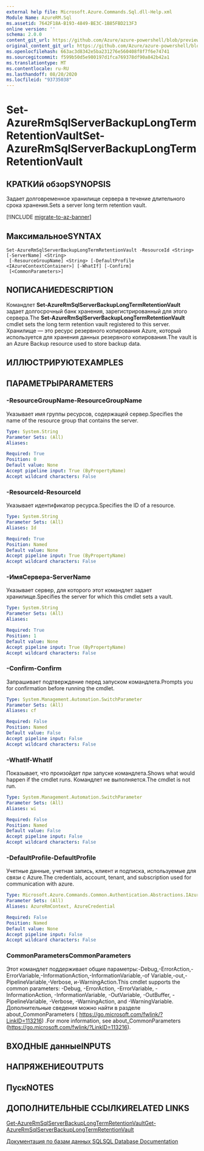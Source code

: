 ```yaml
---
external help file: Microsoft.Azure.Commands.Sql.dll-Help.xml
Module Name: AzureRM.Sql
ms.assetid: 7642F18A-B193-4849-BE3C-1B85FBD213F3
online version: ''
schema: 2.0.0
content_git_url: https://github.com/Azure/azure-powershell/blob/preview/src/ResourceManager/Sql/Commands.Sql/help/Set-AzureRmSqlServerBackupLongTermRetentionVault.md
original_content_git_url: https://github.com/Azure/azure-powershell/blob/preview/src/ResourceManager/Sql/Commands.Sql/help/Set-AzureRmSqlServerBackupLongTermRetentionVault.md
ms.openlocfilehash: 663ac3d8342e5ba231276e560408f8f7f6e74741
ms.sourcegitcommit: f599b50d5e980197d1fca769378df90a842b42a1
ms.translationtype: MT
ms.contentlocale: ru-RU
ms.lasthandoff: 08/20/2020
ms.locfileid: "93735038"
---
```

# <span data-ttu-id="2f062-101">Set-AzureRmSqlServerBackupLongTermRetentionVault</span><span class="sxs-lookup"><span data-stu-id="2f062-101">Set-AzureRmSqlServerBackupLongTermRetentionVault</span></span>

## <span data-ttu-id="2f062-102">КРАТКИй обзор</span><span class="sxs-lookup"><span data-stu-id="2f062-102">SYNOPSIS</span></span>
<span data-ttu-id="2f062-103">Задает долговременное хранилище сервера в течение длительного срока хранения.</span><span class="sxs-lookup"><span data-stu-id="2f062-103">Sets a server long term retention vault.</span></span>

[!INCLUDE [migrate-to-az-banner](../../includes/migrate-to-az-banner.md)]

## <span data-ttu-id="2f062-104">Максимальное</span><span class="sxs-lookup"><span data-stu-id="2f062-104">SYNTAX</span></span>

```
Set-AzureRmSqlServerBackupLongTermRetentionVault -ResourceId <String> [-ServerName] <String>
 [-ResourceGroupName] <String> [-DefaultProfile <IAzureContextContainer>] [-WhatIf] [-Confirm]
 [<CommonParameters>]
```

## <span data-ttu-id="2f062-105">NОПИСАНИЕ</span><span class="sxs-lookup"><span data-stu-id="2f062-105">DESCRIPTION</span></span>
<span data-ttu-id="2f062-106">Командлет **Set-AzureRmSqlServerBackupLongTermRetentionVault** задает долгосрочный банк хранения, зарегистрированный для этого сервера.</span><span class="sxs-lookup"><span data-stu-id="2f062-106">The **Set-AzureRmSqlServerBackupLongTermRetentionVault** cmdlet sets the long term retention vault registered to this server.</span></span>
<span data-ttu-id="2f062-107">Хранилище — это ресурс резервного копирования Azure, который используется для хранения данных резервного копирования.</span><span class="sxs-lookup"><span data-stu-id="2f062-107">The vault is an Azure Backup resource used to store backup data.</span></span>

## <span data-ttu-id="2f062-108">ИЛЛЮСТРИРУЮТ</span><span class="sxs-lookup"><span data-stu-id="2f062-108">EXAMPLES</span></span>

## <span data-ttu-id="2f062-109">ПАРАМЕТРЫ</span><span class="sxs-lookup"><span data-stu-id="2f062-109">PARAMETERS</span></span>

### <span data-ttu-id="2f062-110">-ResourceGroupName</span><span class="sxs-lookup"><span data-stu-id="2f062-110">-ResourceGroupName</span></span>
<span data-ttu-id="2f062-111">Указывает имя группы ресурсов, содержащей сервер.</span><span class="sxs-lookup"><span data-stu-id="2f062-111">Specifies the name of the resource group that contains the server.</span></span>

```yaml
Type: System.String
Parameter Sets: (All)
Aliases: 

Required: True
Position: 0
Default value: None
Accept pipeline input: True (ByPropertyName)
Accept wildcard characters: False
```

### <span data-ttu-id="2f062-112">-ResourceId</span><span class="sxs-lookup"><span data-stu-id="2f062-112">-ResourceId</span></span>
<span data-ttu-id="2f062-113">Указывает идентификатор ресурса.</span><span class="sxs-lookup"><span data-stu-id="2f062-113">Specifies the ID of a resource.</span></span>

```yaml
Type: System.String
Parameter Sets: (All)
Aliases: Id

Required: True
Position: Named
Default value: None
Accept pipeline input: True (ByPropertyName)
Accept wildcard characters: False
```

### <span data-ttu-id="2f062-114">-ИмяСервера</span><span class="sxs-lookup"><span data-stu-id="2f062-114">-ServerName</span></span>
<span data-ttu-id="2f062-115">Указывает сервер, для которого этот командлет задает хранилище.</span><span class="sxs-lookup"><span data-stu-id="2f062-115">Specifies the server for which this cmdlet sets a vault.</span></span>

```yaml
Type: System.String
Parameter Sets: (All)
Aliases: 

Required: True
Position: 1
Default value: None
Accept pipeline input: True (ByPropertyName)
Accept wildcard characters: False
```

### <span data-ttu-id="2f062-116">-Confirm</span><span class="sxs-lookup"><span data-stu-id="2f062-116">-Confirm</span></span>
<span data-ttu-id="2f062-117">Запрашивает подтверждение перед запуском командлета.</span><span class="sxs-lookup"><span data-stu-id="2f062-117">Prompts you for confirmation before running the cmdlet.</span></span>

```yaml
Type: System.Management.Automation.SwitchParameter
Parameter Sets: (All)
Aliases: cf

Required: False
Position: Named
Default value: False
Accept pipeline input: False
Accept wildcard characters: False
```

### <span data-ttu-id="2f062-118">-WhatIf</span><span class="sxs-lookup"><span data-stu-id="2f062-118">-WhatIf</span></span>
<span data-ttu-id="2f062-119">Показывает, что произойдет при запуске командлета.</span><span class="sxs-lookup"><span data-stu-id="2f062-119">Shows what would happen if the cmdlet runs.</span></span>
<span data-ttu-id="2f062-120">Командлет не выполняется.</span><span class="sxs-lookup"><span data-stu-id="2f062-120">The cmdlet is not run.</span></span>

```yaml
Type: System.Management.Automation.SwitchParameter
Parameter Sets: (All)
Aliases: wi

Required: False
Position: Named
Default value: False
Accept pipeline input: False
Accept wildcard characters: False
```

### <span data-ttu-id="2f062-121">-DefaultProfile</span><span class="sxs-lookup"><span data-stu-id="2f062-121">-DefaultProfile</span></span>
<span data-ttu-id="2f062-122">Учетные данные, учетная запись, клиент и подписка, используемые для связи с Azure.</span><span class="sxs-lookup"><span data-stu-id="2f062-122">The credentials, account, tenant, and subscription used for communication with azure.</span></span>

```yaml
Type: Microsoft.Azure.Commands.Common.Authentication.Abstractions.IAzureContextContainer
Parameter Sets: (All)
Aliases: AzureRmContext, AzureCredential

Required: False
Position: Named
Default value: None
Accept pipeline input: False
Accept wildcard characters: False
```

### <span data-ttu-id="2f062-123">CommonParameters</span><span class="sxs-lookup"><span data-stu-id="2f062-123">CommonParameters</span></span>
<span data-ttu-id="2f062-124">Этот командлет поддерживает общие параметры:-Debug,-ErrorAction,-ErrorVariable,-InformationAction,-InformationVariable,-of Variable,-out,-PipelineVariable,-Verbose, и-WarningAction.</span><span class="sxs-lookup"><span data-stu-id="2f062-124">This cmdlet supports the common parameters: -Debug, -ErrorAction, -ErrorVariable, -InformationAction, -InformationVariable, -OutVariable, -OutBuffer, -PipelineVariable, -Verbose, -WarningAction, and -WarningVariable.</span></span> <span data-ttu-id="2f062-125">Дополнительные сведения можно найти в разделе about_CommonParameters ( https://go.microsoft.com/fwlink/?LinkID=113216) .</span><span class="sxs-lookup"><span data-stu-id="2f062-125">For more information, see about_CommonParameters (https://go.microsoft.com/fwlink/?LinkID=113216).</span></span>

## <span data-ttu-id="2f062-126">ВХОДНЫЕ данные</span><span class="sxs-lookup"><span data-stu-id="2f062-126">INPUTS</span></span>

## <span data-ttu-id="2f062-127">НАПРЯЖЕНИЕ</span><span class="sxs-lookup"><span data-stu-id="2f062-127">OUTPUTS</span></span>

## <span data-ttu-id="2f062-128">Пуск</span><span class="sxs-lookup"><span data-stu-id="2f062-128">NOTES</span></span>

## <span data-ttu-id="2f062-129">ДОПОЛНИТЕЛЬНЫЕ ССЫЛКИ</span><span class="sxs-lookup"><span data-stu-id="2f062-129">RELATED LINKS</span></span>

[<span data-ttu-id="2f062-130">Get-AzureRmSqlServerBackupLongTermRetentionVault</span><span class="sxs-lookup"><span data-stu-id="2f062-130">Get-AzureRmSqlServerBackupLongTermRetentionVault</span></span>](./Get-AzureRmSqlServerBackupLongTermRetentionVault.md)

[<span data-ttu-id="2f062-131">Документация по базам данных SQL</span><span class="sxs-lookup"><span data-stu-id="2f062-131">SQL Database Documentation</span></span>](https://docs.microsoft.com/azure/sql-database/)

